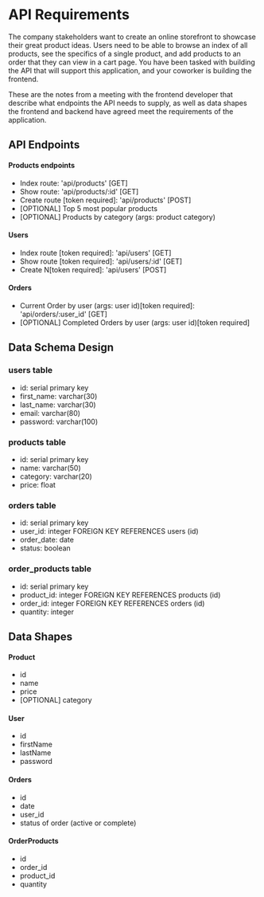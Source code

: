 # API Requirements

The company stakeholders want to create an online storefront to showcase their great product ideas. Users need to be able to browse an index of all products, see the specifics of a single product, and add products to an order that they can view in a cart page. You have been tasked with building the API that will support this application, and your coworker is building the frontend.

These are the notes from a meeting with the frontend developer that describe what endpoints the API needs to supply, as well as data shapes the frontend and backend have agreed meet the requirements of the application.

## API Endpoints

#### Products endpoints

- Index route: 'api/products' [GET]
- Show route: 'api/products/:id' [GET]
- Create route [token required]: 'api/products' [POST]
- [OPTIONAL] Top 5 most popular products
- [OPTIONAL] Products by category (args: product category)

#### Users

- Index route [token required]: 'api/users' [GET]
- Show route [token required]: 'api/users/:id' [GET]
- Create N[token required]: 'api/users' [POST]

#### Orders

- Current Order by user (args: user id)[token required]: 'api/orders/:user_id' [GET]
- [OPTIONAL] Completed Orders by user (args: user id)[token required]

## Data Schema Design

### users table

- id: serial primary key
- first_name: varchar(30)
- last_name: varchar(30)
- email: varchar(80)
- password: varchar(100)

### products table

- id: serial primary key
- name: varchar(50)
- category: varchar(20)
- price: float

### orders table

- id: serial primary key
- user_id: integer FOREIGN KEY REFERENCES users (id)
- order_date: date
- status: boolean

### order_products table

- id: serial primary key
- product_id: integer FOREIGN KEY REFERENCES products (id)
- order_id: integer FOREIGN KEY REFERENCES orders (id)
- quantity: integer

## Data Shapes

#### Product

- id
- name
- price
- [OPTIONAL] category

#### User

- id
- firstName
- lastName
- password

#### Orders

- id
- date
- user_id
- status of order (active or complete)

#### OrderProducts

- id
- order_id
- product_id
- quantity
